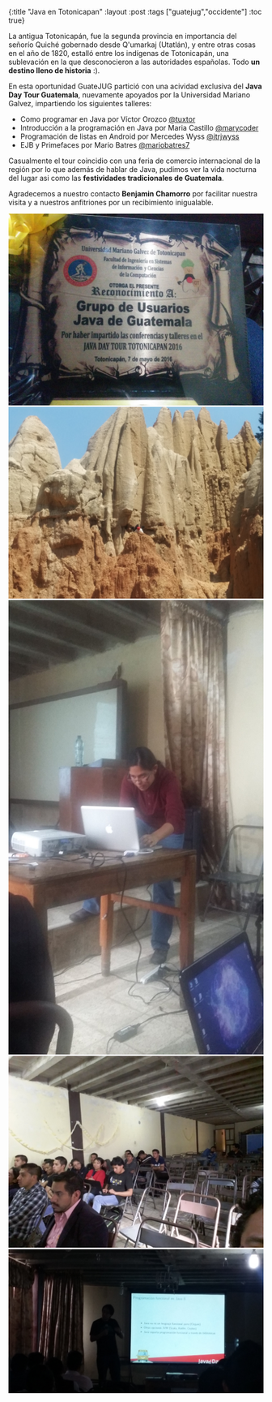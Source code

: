 {:title "Java en Totonicapan"
 :layout :post
 :tags  ["guatejug","occidente"]
 :toc true}

La antigua Totonicapán, fue la segunda provincia en importancia del señorío Quiché gobernado desde Q'umarkaj (Utatlán), y entre otras cosas en el año de 1820, estalló entre los indígenas de Totonicapán, una sublevación en la que desconocieron a las autoridades españolas. Todo **un destino lleno de historia** :).

En esta oportunidad GuateJUG partició con una acividad exclusiva del **Java Day Tour Guatemala**, nuevamente apoyados por la Universidad Mariano Galvez, impartiendo los siguientes talleres:

* Como programar en Java por Víctor Orozco [@tuxtor](https://twitter.com/tuxtor)
* Introducción a la programación en Java por Maria Castillo [@marycoder](https://twitter.com/marycoder)
* Programación de listas en Android por Mercedes Wyss [@itrjwyss](https://twitter.com/itrjwyss)
* EJB y Primefaces por Mario Batres [@mariobatres7](https://twitter.com/mariobatres7)

Casualmente el tour coincidio con una feria de comercio internacional de la región por lo que además de hablar de Java, pudimos ver la vida nocturna del lugar asi como las **festividades tradicionales de Guatemala**.

Agradecemos a nuestro contacto **Benjamin Chamorro** por facilitar nuestra visita y a nuestros anfitriones por un recibimiento inigualable.

<div class="fotorama">
<img src="../../img/posts/tour-toto/1.jpg">
<img src="../../img/posts/tour-toto/2.jpg">
<img src="../../img/posts/tour-toto/3.jpg">
<img src="../../img/posts/tour-toto/4.jpg">
<img src="../../img/posts/tour-toto/5.jpg">
</div>
